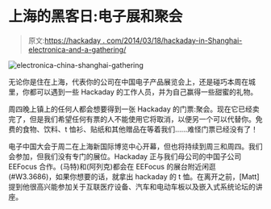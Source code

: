 # 上海的黑客日:电子展和聚会

> 原文:[https://hackaday . com/2014/03/18/hackaday-in-Shanghai-electronica-and-a-gathering/](https://hackaday.com/2014/03/18/hackaday-in-shanghai-electronica-and-a-gathering/)

![electronica-china-shanghai-gathering](../Images/8054e1deeeafc1785e9f54507f9c60be.png)

无论你是住在上海，代表你的公司在中国电子产品展览会上，还是碰巧本周在城里，你都可以遇到一些 Hackaday 的工作人员，并为自己赢得一些甜蜜的礼物。

周四晚上镇上的任何人都会想要得到一张 Hackaday 的门票:聚会。现在它已经卖完了，但是我们希望任何有票的人不能使用它将取消，以便另一个可以代替你。免费的食物、饮料、t 恤衫、贴纸和其他赠品在等着我们……难怪门票已经没有了！

电子中国大会于周二在上海新国际博览中心开幕，但也将持续到周三和周四。我们会参加，但我们没有专门的展位。Hackaday 正与我们母公司的中国子公司 EEFocus 合作。(马特)和(阿列克)都会在 EEFocus 的展台附近闲逛(#W3.3686)，如果你想要的话，就拿出 hackaday 的 t 恤。在离开之前，[Matt]提到他很高兴能参加关于互联医疗设备、汽车和电动车板以及嵌入式系统论坛的讲座。
